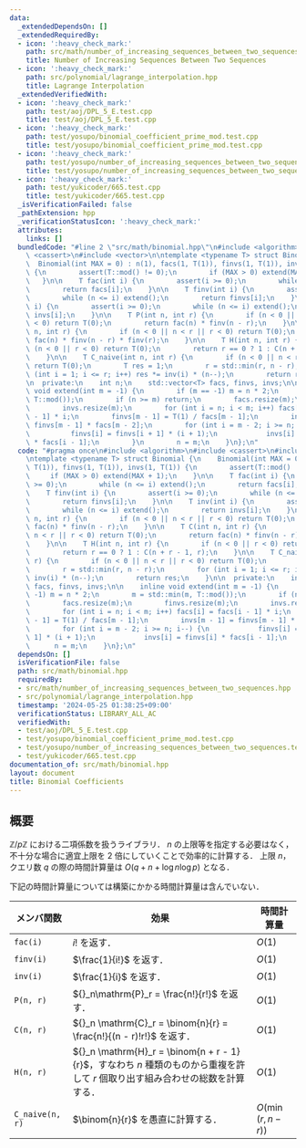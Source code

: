 ```yaml
---
data:
  _extendedDependsOn: []
  _extendedRequiredBy:
  - icon: ':heavy_check_mark:'
    path: src/math/number_of_increasing_sequences_between_two_sequences.hpp
    title: Number of Increasing Sequences Between Two Sequences
  - icon: ':heavy_check_mark:'
    path: src/polynomial/lagrange_interpolation.hpp
    title: Lagrange Interpolation
  _extendedVerifiedWith:
  - icon: ':heavy_check_mark:'
    path: test/aoj/DPL_5_E.test.cpp
    title: test/aoj/DPL_5_E.test.cpp
  - icon: ':heavy_check_mark:'
    path: test/yosupo/binomial_coefficient_prime_mod.test.cpp
    title: test/yosupo/binomial_coefficient_prime_mod.test.cpp
  - icon: ':heavy_check_mark:'
    path: test/yosupo/number_of_increasing_sequences_between_two_sequences.test.cpp
    title: test/yosupo/number_of_increasing_sequences_between_two_sequences.test.cpp
  - icon: ':heavy_check_mark:'
    path: test/yukicoder/665.test.cpp
    title: test/yukicoder/665.test.cpp
  _isVerificationFailed: false
  _pathExtension: hpp
  _verificationStatusIcon: ':heavy_check_mark:'
  attributes:
    links: []
  bundledCode: "#line 2 \"src/math/binomial.hpp\"\n#include <algorithm>\n#include\
    \ <cassert>\n#include <vector>\n\ntemplate <typename T> struct Binomial {\n  \
    \  Binomial(int MAX = 0) : n(1), facs(1, T(1)), finvs(1, T(1)), invs(1, T(1))\
    \ {\n        assert(T::mod() != 0);\n        if (MAX > 0) extend(MAX + 1);\n \
    \   }\n\n    T fac(int i) {\n        assert(i >= 0);\n        while (n <= i) extend();\n\
    \        return facs[i];\n    }\n\n    T finv(int i) {\n        assert(i >= 0);\n\
    \        while (n <= i) extend();\n        return finvs[i];\n    }\n\n    T inv(int\
    \ i) {\n        assert(i >= 0);\n        while (n <= i) extend();\n        return\
    \ invs[i];\n    }\n\n    T P(int n, int r) {\n        if (n < 0 || n < r || r\
    \ < 0) return T(0);\n        return fac(n) * finv(n - r);\n    }\n\n    T C(int\
    \ n, int r) {\n        if (n < 0 || n < r || r < 0) return T(0);\n        return\
    \ fac(n) * finv(n - r) * finv(r);\n    }\n\n    T H(int n, int r) {\n        if\
    \ (n < 0 || r < 0) return T(0);\n        return r == 0 ? 1 : C(n + r - 1, r);\n\
    \    }\n\n    T C_naive(int n, int r) {\n        if (n < 0 || n < r || r < 0)\
    \ return T(0);\n        T res = 1;\n        r = std::min(r, n - r);\n        for\
    \ (int i = 1; i <= r; i++) res *= inv(i) * (n--);\n        return res;\n    }\n\
    \n  private:\n    int n;\n    std::vector<T> facs, finvs, invs;\n\n    inline\
    \ void extend(int m = -1) {\n        if (m == -1) m = n * 2;\n        m = std::min(m,\
    \ T::mod());\n        if (n >= m) return;\n        facs.resize(m);\n        finvs.resize(m);\n\
    \        invs.resize(m);\n        for (int i = n; i < m; i++) facs[i] = facs[i\
    \ - 1] * i;\n        finvs[m - 1] = T(1) / facs[m - 1];\n        invs[m - 1] =\
    \ finvs[m - 1] * facs[m - 2];\n        for (int i = m - 2; i >= n; i--) {\n  \
    \          finvs[i] = finvs[i + 1] * (i + 1);\n            invs[i] = finvs[i]\
    \ * facs[i - 1];\n        }\n        n = m;\n    }\n};\n"
  code: "#pragma once\n#include <algorithm>\n#include <cassert>\n#include <vector>\n\
    \ntemplate <typename T> struct Binomial {\n    Binomial(int MAX = 0) : n(1), facs(1,\
    \ T(1)), finvs(1, T(1)), invs(1, T(1)) {\n        assert(T::mod() != 0);\n   \
    \     if (MAX > 0) extend(MAX + 1);\n    }\n\n    T fac(int i) {\n        assert(i\
    \ >= 0);\n        while (n <= i) extend();\n        return facs[i];\n    }\n\n\
    \    T finv(int i) {\n        assert(i >= 0);\n        while (n <= i) extend();\n\
    \        return finvs[i];\n    }\n\n    T inv(int i) {\n        assert(i >= 0);\n\
    \        while (n <= i) extend();\n        return invs[i];\n    }\n\n    T P(int\
    \ n, int r) {\n        if (n < 0 || n < r || r < 0) return T(0);\n        return\
    \ fac(n) * finv(n - r);\n    }\n\n    T C(int n, int r) {\n        if (n < 0 ||\
    \ n < r || r < 0) return T(0);\n        return fac(n) * finv(n - r) * finv(r);\n\
    \    }\n\n    T H(int n, int r) {\n        if (n < 0 || r < 0) return T(0);\n\
    \        return r == 0 ? 1 : C(n + r - 1, r);\n    }\n\n    T C_naive(int n, int\
    \ r) {\n        if (n < 0 || n < r || r < 0) return T(0);\n        T res = 1;\n\
    \        r = std::min(r, n - r);\n        for (int i = 1; i <= r; i++) res *=\
    \ inv(i) * (n--);\n        return res;\n    }\n\n  private:\n    int n;\n    std::vector<T>\
    \ facs, finvs, invs;\n\n    inline void extend(int m = -1) {\n        if (m ==\
    \ -1) m = n * 2;\n        m = std::min(m, T::mod());\n        if (n >= m) return;\n\
    \        facs.resize(m);\n        finvs.resize(m);\n        invs.resize(m);\n\
    \        for (int i = n; i < m; i++) facs[i] = facs[i - 1] * i;\n        finvs[m\
    \ - 1] = T(1) / facs[m - 1];\n        invs[m - 1] = finvs[m - 1] * facs[m - 2];\n\
    \        for (int i = m - 2; i >= n; i--) {\n            finvs[i] = finvs[i +\
    \ 1] * (i + 1);\n            invs[i] = finvs[i] * facs[i - 1];\n        }\n  \
    \      n = m;\n    }\n};\n"
  dependsOn: []
  isVerificationFile: false
  path: src/math/binomial.hpp
  requiredBy:
  - src/math/number_of_increasing_sequences_between_two_sequences.hpp
  - src/polynomial/lagrange_interpolation.hpp
  timestamp: '2024-05-25 01:38:25+09:00'
  verificationStatus: LIBRARY_ALL_AC
  verifiedWith:
  - test/aoj/DPL_5_E.test.cpp
  - test/yosupo/binomial_coefficient_prime_mod.test.cpp
  - test/yosupo/number_of_increasing_sequences_between_two_sequences.test.cpp
  - test/yukicoder/665.test.cpp
documentation_of: src/math/binomial.hpp
layout: document
title: Binomial Coefficients
---
```


## 概要
$\mathbb{Z}/p\mathbb{Z}$ における二項係数を扱うライブラリ．
$n$ の上限等を指定する必要はなく，不十分な場合に適宜上限を $2$ 倍にしていくことで効率的に計算する．
上限 $n$，クエリ数 $q$ の際の時間計算量は $O(q + n + \log n\log p)$ となる．

下記の時間計算量については構築にかかる時間計算量は含んでいない．

| メンバ関数      | 効果                                                                                                                           | 時間計算量          |
| --------------- | ------------------------------------------------------------------------------------------------------------------------------ | ------------------- |
| `fac(i)`        | $i!$ を返す．                                                                                                                  | $O(1)$              |
| `finv(i)`       | $\frac{1}{i!}$ を返す．                                                                                                        | $O(1)$              |
| `inv(i)`        | $\frac{1}{i}$ を返す．                                                                                                         | $O(1)$              |
| `P(n, r)`       | ${}_n\mathrm{P}_r = \frac{n!}{r!}$ を返す．                                                                                    | $O(1)$              |
| `C(n, r)`       | ${}_n \mathrm{C}_r = \binom{n}{r} = \frac{n!}{(n - r)!r!}$ を返す．                                                            | $O(1)$              |
| `H(n, r)`       | ${}_n \mathrm{H}_r = \binom{n + r - 1}{r}$，すなわち $n$ 種類のものから重複を許して $r$ 個取り出す組み合わせの総数を計算する． | $O(1)$              |
| `C_naive(n, r)` | $\binom{n}{r}$ を愚直に計算する．                                                                                              | $O(\min(r, n - r))$ |
